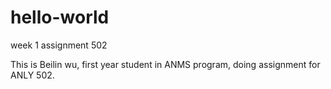 # hello-world
week 1 assignment 502


This is Beilin wu, first year student in ANMS program, doing assignment for ANLY 502.
